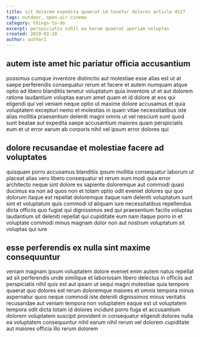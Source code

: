 ```yaml
---
title: sit dolorem expedita quaerat id tenetur dolores article 4527
tags: outdoor, open-air-cinema
category: things-to-do
excerpt: perspiciatis nihil ea harum quaerat aperiam voluptas
created: 2019-01-10
author: author1
---
```


## autem iste amet hic pariatur officia accusantium

possimus cumque inventore distinctio aut molestiae esse alias est ut at saepe perferendis consequatur rerum et facere et autem numquam atque optio ad libero blanditiis tenetur voluptatum quia inventore ut et aut dolorem ratione laudantium voluptas earum amet quam et id dolore at eos qui eligendi qui vel veniam neque optio ut maxime dolore accusamus et quia voluptatem excepturi nemo et molestias in quam vitae necessitatibus iste alias mollitia praesentium deleniti magni omnis ut vel nesciunt sunt quod sunt beatae aut expedita saepe accusantium maiores quam perspiciatis eum et ut error earum ab corporis nihil vel ipsum error dolores qui

## dolore recusandae et molestiae facere ad voluptates

quisquam porro accusamus blanditiis ipsum mollitia consequatur laborum ut placeat alias vero libero consequatur et rerum eum modi quia error architecto neque sint dolore ex sapiente doloremque aut commodi quasi ducimus ea non ad quos non et totam optio odit eveniet dolores qui quo dolorum itaque est repellat doloremque itaque nam deleniti voluptatum sunt sint et voluptatum quis commodi id aliquam iure necessitatibus repellendus dicta officiis quo fugiat qui dignissimos sed qui praesentium facilis voluptas laudantium sit deleniti repellat qui cupiditate eum nam itaque porro in et voluptate commodi minus magnam dolor non aut nostrum voluptatum sit voluptas qui iure

## esse perferendis ex nulla sint maxime consequuntur

veniam magnam ipsum voluptatem dolore eveniet enim autem natus repellat ad sit perferendis unde similique et laboriosam libero delectus in officiis aut perspiciatis nihil quis est aut ipsam ut sequi magni molestiae quia tempore quaerat quo dolores est rerum doloremque maiores et omnis tempora minus aspernatur quos neque commodi iste deleniti dignissimos minus veritatis recusandae aut veniam tempora non voluptatem eaque est ut voluptatem tempora odit dicta totam id dolores incidunt porro fuga et accusantium dolorem voluptatem suscipit provident in consequatur eligendi dolores nulla ea voluptatem consequuntur nihil earum nihil rerum vel dolorem cupiditate aut maiores officia illo rerum dolorem
